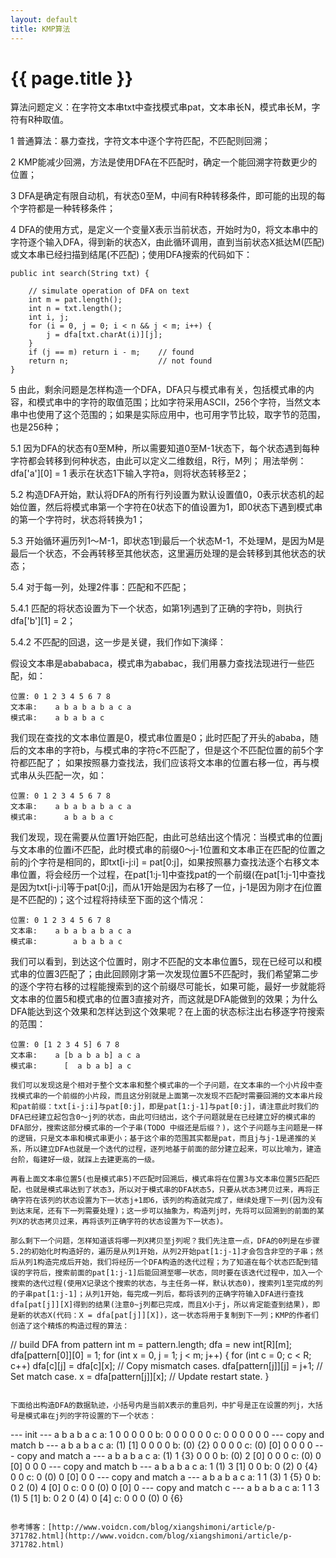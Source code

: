 ```yaml
---
layout: default
title: KMP算法
---
```


{{ page.title }}
===

算法问题定义：在字符文本串txt中查找模式串pat，文本串长N，模式串长M，字符有R种取值。

1 普通算法：暴力查找，字符文本中逐个字符匹配，不匹配则回溯；

2 KMP能减少回溯，方法是使用DFA在不匹配时，确定一个能回溯字符数更少的位置；

3 DFA是确定有限自动机，有状态0至M，中间有R种转移条件，即可能的出现的每个字符都是一种转移条件；

4 DFA的使用方式，是定义一个变量X表示当前状态，开始时为0，将文本串中的字符逐个输入DFA，得到新的状态X，由此循环调用，直到当前状态X抵达M(匹配)或文本串已经扫描到结尾(不匹配)；使用DFA搜索的代码如下：

```
public int search(String txt) {

	// simulate operation of DFA on text
	int m = pat.length();
	int n = txt.length();
	int i, j;
	for (i = 0, j = 0; i < n && j < m; i++) {
		j = dfa[txt.charAt(i)][j];
	}
	if (j == m) return i - m;    // found
	return n;                    // not found
}
```

5 由此，剩余问题是怎样构造一个DFA，DFA只与模式串有关，包括模式串的内容，和模式串中的字符的取值范围；比如字符采用ASCII，256个字符，当然文本串中也使用了这个范围的；如果是实际应用中，也可用字节比较，取字节的范围，也是256种；

5.1	因为DFA的状态有0至M种，所以需要知道0至M-1状态下，每个状态遇到每种字符都会转移到何种状态，由此可以定义二维数组，R行，M列；
用法举例：
dfa['a'][0] = 1
表示在状态1下输入字符a，则将状态转移至2；

5.2 构造DFA开始，默认将DFA的所有行列设置为默认设置值0，0表示状态机的起始位置，然后将模式串第一个字符在0状态下的值设置为1，即0状态下遇到模式串的第一个字符时，状态将转换为1；

5.3 开始循环遍历列1～M-1，即状态1到最后一个状态M-1，不处理M，是因为M是最后一个状态，不会再转移至其他状态，这里遍历处理的是会转移到其他状态的状态；

5.4 对于每一列，处理2件事：匹配和不匹配；

5.4.1 匹配的将状态设置为下一个状态，如第1列遇到了正确的字符b，则执行dfa['b'][1] = 2；

5.4.2 不匹配的回退，这一步是关键，我们作如下演绎：

假设文本串是abababaca，模式串为ababac，我们用暴力查找法现进行一些匹配，如：

```
位置:	0 1 2 3 4 5 6 7 8
文本串:	a b a b a b a c a
模式串:	a b a b a c
```

我们现在查找的文本串位置是0，模式串位置是0；此时匹配了开头的ababa，随后的文本串的字符b，与模式串的字符c不匹配了，但是这个不匹配位置的前5个字符都匹配了；
如果按照暴力查找法，我们应该将文本串的位置右移一位，再与模式串从头匹配一次，如：

```
位置:	0 1 2 3 4 5 6 7 8
文本串:	a b a b a b a c a
模式串:	  a b a b a c
```

我们发现，现在需要从位置1开始匹配，由此可总结出这个情况：当模式串的位置j与文本串的位置i不匹配，此时模式串的前缀0～j-1位置和文本串正在匹配的位置之前的j个字符是相同的，即txt[i-j:i] = pat[0:j]，如果按照暴力查找法逐个右移文本串位置，将会经历一个过程，在pat[1:j-1]中查找pat的一个前缀(在pat[1:j-1]中查找是因为txt[i-j:i]等于pat[0:j]，而从1开始是因为右移了一位，j-1是因为刚才在j位置是不匹配的)；这个过程将持续至下面的这个情况：

```
位置:	0 1 2 3 4 5 6 7 8
文本串:	a b a b a b a c a
模式串:	    a b a b a c
```

我们可以看到，到达这个位置时，刚才不匹配的文本串位置5，现在已经可以和模式串的位置3匹配了；由此回顾刚才第一次发现位置5不匹配时，我们希望第二步的逐个字符右移的过程能搜索到的这个前缀尽可能长，如果可能，最好一步就能将文本串的位置5和模式串的位置3直接对齐，而这就是DFA能做到的效果；为什么DFA能达到这个效果和怎样达到这个效果呢？在上面的状态标注出右移逐字符搜索的范围：

```
位置:	0 [1 2 3 4 5] 6 7 8
文本串:	a [b a b a b] a c a
模式串:	  [  a b a b] a c

我们可以发现这是个相对于整个文本串和整个模式串的一个子问题，在文本串的一个小片段中查找模式串的一个前缀的小片段，而且这分别就是上面第一次发现不匹配时需要回溯的文本串片段和pat前缀：txt[i-j:i]与pat[0:j]，即是pat[1:j-1]与pat[0:j]，请注意此时我们的DFA已经建立起包含0～j列的状态，由此可归结出，这个子问题就是在已经建立好的模式串的DFA部分，搜索这部分模式串的一个子串(TODO 中缀还是后缀？)，这个子问题与主问题是一样的逻辑，只是文本串和模式串更小；基于这个串的范围其实都是pat，而且j与j-1是递推的关系，所以建立DFA也就是一个迭代的过程，逐列地基于前面的部分建立起来，可以比喻为，建造台阶，每建好一级，就踩上去建更高的一级。

再看上面文本串位置5(也是模式串5)不匹配时回溯后，模式串将在位置3与文本串位置5匹配匹配，也就是模式串达到了状态3，所以对于模式串的DFA状态5，只要从状态3拷贝过来，再将正确字符在该列的状态设置为下一状态j+1即6，该列的构造就完成了，继续处理下一列(因为没有到达末尾，还有下一列需要处理)；这一步可以抽象为，构造列j时，先将可以回溯到的前面的某列X的状态拷贝过来，再将该列正确字符的状态设置为下一状态)。

那么剩下一个问题，怎样知道该将哪一列X拷贝至j列呢？我们先注意一点，DFA的0列是在步骤5.2的初始化时构造好的，遍历是从列1开始，从列2开始pat[1:j-1]才会包含非空的子串；然后从列1构造完成后开始，我们将经历一个DFA构造的迭代过程；为了知道在每个状态匹配到错误的字符后，搜索前面的pat[1:j-1]后能回溯至哪一状态，同时要在该迭代过程中，加入一个搜索的迭代过程(使用X记录这个搜索的状态，与主任务一样，默认状态0)，搜索列1至完成的列的子串pat[1:j-1]；从列1开始，每完成一列后，都将该列的正确字符输入DFA进行查找dfa[pat[j]][X]得到的结果(注意0~j列都已完成，而且X小于j，所以肯定能查到结果)，即是新的状态X(代码：X = dfa[pat[j]][X])，这一状态将用于复制到下一列；KMP的作者们创造了这个精炼的构造过程的算法：

```
// build DFA from pattern
int m = pattern.length;
dfa = new int[R][m]; 
dfa[pattern[0]][0] = 1; 
for (int x = 0, j = 1; j < m; j++) {
    for (int c = 0; c < R; c++) 
        dfa[c][j] = dfa[c][x];     // Copy mismatch cases. 
    dfa[pattern[j]][j] = j+1;      // Set match case. 
    x = dfa[pattern[j]][x];        // Update restart state. 
}
```

下面给出构造DFA的数据轨迹，小括号内是当前X表示的重启列，中扩号是正在设置的列j，大括号是模式串在j列的字符设置的下一个状态：

```
--- init ---
       a    b    a    b    a    c
a:     1    0    0    0    0    0
b:     0    0    0    0    0    0
c:     0    0    0    0    0    0
--- copy and match b ---
       a    b    a    b    a    c
a:    (1)  [1]   0    0    0    0
b:    (0)  {2}   0    0    0    0
c:    (0)  [0]   0    0    0    0
--- copy and match a ---
       a    b    a    b    a    c
a:    (1)   1   {3}   0    0    0
b:    (0)   2   [0]   0    0    0
c:    (0)   0   [0]   0    0    0
--- copy and match b ---
       a    b    a    b    a    c
a:     1   (1)   3   [1]   0    0
b:     0   (2)   0   {4}   0    0
c:     0   (0)   0   [0]   0    0
--- copy and match a ---
       a    b    a    b    a    c
a:     1    1   (3)   1   {5}   0
b:     0    2   (0)   4   [0]   0
c:     0    0   (0)   0   [0]   0
--- copy and match c ---
       a    b    a    b    a    c
a:     1    1    3   (1)   5   [1]
b:     0    2    0   (4)   0   [4]
c:     0    0    0   (0)   0   {6}
```

参考博客：[http://www.voidcn.com/blog/xiangshimoni/article/p-371782.html](http://www.voidcn.com/blog/xiangshimoni/article/p-371782.html)
